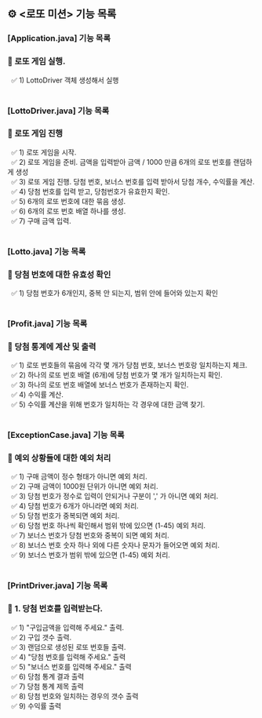 ## ⚙ <로또 미션> 기능 목록

### [Application.java] 기능 목록 <br>
### **📌 로또 게임 실행.**
&nbsp; ✅ 1) LottoDriver 객체 생성해서 실행 <br><br>

### [LottoDriver.java] 기능 목록 <br>
### **📌 로또 게임 진행**
&nbsp; ✅ 1) 로또 게임을 시작. <br>
&nbsp; ✅ 2) 로또 게임을 준비. 금액을 입력받아 금액 / 1000 만큼 6개의 로또 번호를 랜덤하게 생성 <br>
&nbsp; ✅ 3) 로또 게임 진행. 당첨 번호, 보너스 번호를 입력 받아서 당첨 개수, 수익률을 계산. <br>
&nbsp; ✅ 4) 당첨 번호를 입력 받고, 당첨번호가 유효한지 확인. <br>
&nbsp; ✅ 5) 6개의 로또 번호에 대한 묶음 생성. <br>
&nbsp; ✅ 6) 6개의 로또 번호 배열 하나를 생성. <br>
&nbsp; ✅ 7) 구매 금액 입력. <br><br>

### [Lotto.java] 기능 목록 <br>
### **📌 당첨 번호에 대한 유효성 확인**
&nbsp; ✅ 1) 당첨 번호가 6개인지, 중복 안 되는지, 범위 안에 들어와 있는지 확인<br><br>

### [Profit.java] 기능 목록 <br>
### **📌 당첨 통계에 계산 및 출력**
&nbsp; ✅ 1) 로또 번호들의 묶음에 각각 몇 개가 당첨 번호, 보너스 번호랑 일치하는지 체크.<br>
&nbsp; ✅ 2) 하나의 로또 번호 배열 (6개)에 당첨 번호가 몇 개가 일치하는지 확인.<br>
&nbsp; ✅ 3) 하나의 로또 번호 배열에 보너스 번호가 존재하는지 확인.<br>
&nbsp; ✅ 4) 수익률 계산.<br>
&nbsp; ✅ 5) 수익률 계산을 위해 번호가 일치하는 각 경우에 대한 금액 찾기.<br><br>


### [ExceptionCase.java] 기능 목록 <br>
### **📌 예외 상황들에 대한 예외 처리**
&nbsp; ✅ 1) 구매 금액이 정수 형태가 아니면 예외 처리.<br>
&nbsp; ✅ 2) 구매 금액이 1000원 단위가 아니면 예외 처리.<br>
&nbsp; ✅ 3) 당첨 번호가 정수로 입력이 안되거나 구분이 ',' 가 아니면 예외 처리.<br>
&nbsp; ✅ 4) 당첨 번호가 6개가 아니라면 예외 처리.<br>
&nbsp; ✅ 5) 당첨 번호가 중복되면 예외 처리.<br>
&nbsp; ✅ 6) 당첨 번호 하나씩 확인해서 범위 밖에 있으면 (1-45) 예외 처리.<br>
&nbsp; ✅ 7) 보너스 번호가 당첨 번호와 중복이 되면 예외 처리.<br>
&nbsp; ✅ 8) 보너스 번호 숫자 하나 외에 다른 숫자나 문자가 들어오면 예외 처리.<br>
&nbsp; ✅ 9) 보너스 번호가 범위 밖에 있으면 (1-45) 예외 처리.<br><br>


### [PrintDriver.java] 기능 목록 <br>
### **📌 1. 당첨 번호를 입력받는다.**
&nbsp; ✅ 1) "구입금액을 입력해 주세요." 출력.<br>
&nbsp; ✅ 2) 구입 갯수 출력.<br>
&nbsp; ✅ 3) 랜덤으로 생성된 로또 번호들 출력.<br>
&nbsp; ✅ 4) "당첨 번호를 입력해 주세요." 출력<br>
&nbsp; ✅ 5) "보너스 번호를 입력해 주세요." 출력<br>
&nbsp; ✅ 6) 당첨 통계 결과 출력<br>
&nbsp; ✅ 7) 당첨 통계 제목 출력<br>
&nbsp; ✅ 8) 당첨 번호와 일치하는 경우의 갯수 출력<br>
&nbsp; ✅ 9) 수익률 출력<br>

